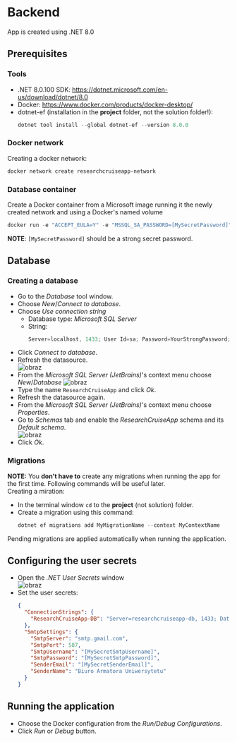 # Backend
App is created using .NET 8.0

## Prerequisites
### Tools
- .NET 8.0.100 SDK: https://dotnet.microsoft.com/en-us/download/dotnet/8.0
- Docker: https://www.docker.com/products/docker-desktop/
- dotnet-ef (installation in the **project** folder, not the solution folder!):
  ```powershell
  dotnet tool install --global dotnet-ef --version 8.0.0
  ```
  
### Docker network
Creating a docker network:
```powershell
docker network create researchcruiseapp-network
```

### Database container
Create a Docker container from a Microsoft image running it the newly created network and using a Docker's named volume
```powershell
docker run -e "ACCEPT_EULA=Y" -e "MSSQL_SA_PASSWORD=[MySecretPassword]" -p 1433:1433 --name researchcruiseapp-db --hostname researchcruiseapp-db --network researchcruiseapp-network -v researchcruisepp-mssql:/var/opt/mssql -d mcr.microsoft.com/mssql/server:2022-latest
```
**NOTE**: `[MySecretPassword]` should be a strong secret password.

## Database
### Creating a database
- Go to the _Database_ tool window.
- Choose _New_/_Connect to database_.
- Choose _Use connection string_
  - Database type: _Microsoft SQL Server_
  - String:
    ```powershell
    Server=localhost, 1433; User Id=sa; Password=YourStrongPassword; Encrypt=False
    ```
- Click _Connect to database_.
- Refresh the datasource.<br>![obraz](https://github.com/MichalTarnacki/_projekt_grupowy/assets/116964693/f3496ff1-0b9d-4538-8cd2-448402ba4ea3)
- From the _Microsoft SQL Server (JetBrains)_'s context menu choose _New_/_Database_ ![obraz](https://github.com/MichalTarnacki/_projekt_grupowy/assets/116964693/955a4798-310c-4792-bd46-1b9c98436b0a)
- Type the name `ResearchCruiseApp` and click _Ok_.
- Refresh the datasource again.
- From the _Microsoft SQL Server (JetBrains)_'s context menu choose _Properties_.
- Go to _Schemas_ tab and enable the _ResearchCruiseApp_ schema and its _Default schema_.<br>![obraz](https://github.com/MichalTarnacki/_projekt_grupowy/assets/116964693/7b139509-e609-4142-83d4-73cf54a082f1)
- Click _Ok_.

### Migrations
**NOTE:** You **don't have to** create any migrations when running the app for the first time. Following commands will be useful later.<br>
Creating a miration:
- In the terminal window `cd` to the **project** (not solution) folder.
- Create a migration using this command:
  ```powershell
  dotnet ef migrations add MyMigrationName --context MyContextName
  ```
Pending migrations are applied automatically when running the application.

## Configuring the user secrets
- Open the _.NET User Secrets_ window<br>![obraz](https://github.com/MichalTarnacki/_projekt_grupowy/assets/116964693/738800d4-f68e-4315-a5d5-08e64a8bed70)
- Set the user secrets:
  ```json
  {
    "ConnectionStrings": {
      "ResearchCruiseApp-DB": "Server=researchcruiseapp-db, 1433; Database=ResearchCruiseApp; User Id=sa; Password=[MySecretPassword]; Encrypt=False"
    },
    "SmtpSettings": {
      "SmtpServer": "smtp.gmail.com",
      "SmtpPort": 587,
      "SmtpUsername": "[MySecretSmtpUsername]",
      "SmtpPassword": "[MySecretSmtpPassword]",
      "SenderEmail": "[MySecretSenderEmail]",
      "SenderName": "Biuro Armatora Uniwersytetu"
    }
  }
  ```

## Running the application
- Choose the Docker configuration from the _Run/Debug Configurations_.
- Click _Run_ or _Debug_ button.

